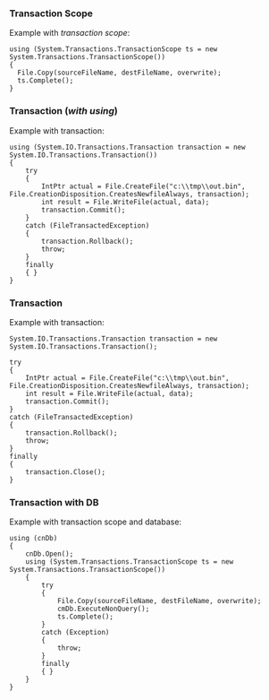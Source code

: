 ### Transaction Scope ###

Example with *transaction scope*:

```
using (System.Transactions.TransactionScope ts = new System.Transactions.TransactionScope())
{
  File.Copy(sourceFileName, destFileName, overwrite);
  ts.Complete();
}
```

### Transaction (*with using*) ###

Example with transaction:

```
using (System.IO.Transactions.Transaction transaction = new System.IO.Transactions.Transaction())
{
    try
    {
        IntPtr actual = File.CreateFile("c:\\tmp\\out.bin", File.CreationDisposition.CreatesNewfileAlways, transaction);
        int result = File.WriteFile(actual, data);
        transaction.Commit();
    }
    catch (FileTransactedException)
    {
        transaction.Rollback();
        throw;
    }
    finally
    { }
}  
```

### Transaction ###

Example with transaction:

```
System.IO.Transactions.Transaction transaction = new System.IO.Transactions.Transaction();

try
{
    IntPtr actual = File.CreateFile("c:\\tmp\\out.bin", File.CreationDisposition.CreatesNewfileAlways, transaction);
    int result = File.WriteFile(actual, data);
    transaction.Commit();
}
catch (FileTransactedException)
{
    transaction.Rollback();
    throw;
}
finally
{
    transaction.Close();
}
```

### Transaction with DB ###

Example with transaction scope and database:

```
using (cnDb)
{
    cnDb.Open();
    using (System.Transactions.TransactionScope ts = new System.Transactions.TransactionScope())
    {
        try
        {
            File.Copy(sourceFileName, destFileName, overwrite);
            cmDb.ExecuteNonQuery();
            ts.Complete();
        }
        catch (Exception)
        {
            throw;
        }
        finally
        { }
    }
}
```
